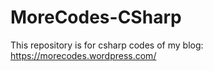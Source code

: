 # MoreCodes-CSharp
This repository is for csharp codes of my blog: https://morecodes.wordpress.com/
